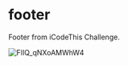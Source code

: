 # footer
Footer from iCodeThis Challenge.  

![FlIQ_qNXoAMWhW4](https://user-images.githubusercontent.com/118899988/211674197-896d98c0-d47d-43e2-8046-1475ec7bb885.jpeg)

